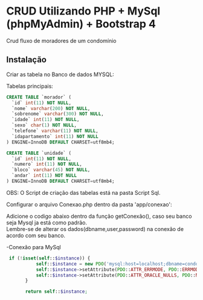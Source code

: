 # CRUD Utilizando PHP + MySql (phpMyAdmin) + Bootstrap 4
Crud fluxo de moradores de um condomínio   


Instalação
------------

Criar as tabela no Banco de dados MYSQL:

Tabelas principais: 

```sql
CREATE TABLE `morador` (
  `id` int(11) NOT NULL,
  `nome` varchar(200) NOT NULL,
  `sobrenome` varchar(300) NOT NULL,
  `idade` int(11) NOT NULL,
  `sexo` char(1) NOT NULL,
  `telefone` varchar(11) NOT NULL,
  `idapartamento` int(11) NOT NULL
) ENGINE=InnoDB DEFAULT CHARSET=utf8mb4;

CREATE TABLE `unidade` (
  `id` int(11) NOT NULL,
  `numero` int(11) NOT NULL,
  `bloco` varchar(45) NOT NULL,
  `andar` int(11) NOT NULL
) ENGINE=InnoDB DEFAULT CHARSET=utf8mb4;

```
OBS: O Script de criação das tabelas está na pasta Script Sql.

Configurar o arquivo Conexao.php dentro da pasta 'app/conexao': <br>

Adicione o codigo abaixo dentro da função getConexão(), caso seu banco seja Mysql ja está como padrão.<br>
Lembre-se de alterar os dados(dbname,user,password) na conexão de acordo com seu banco.

-Conexão para MySql
```php
 if (!isset(self::$instance)) {
           self::$instance = new PDO('mysql:host=localhost;dbname=condominio', 'root', '', array(PDO::MYSQL_ATTR_INIT_COMMAND => "SET NAMES utf8"));
           self::$instance->setAttribute(PDO::ATTR_ERRMODE, PDO::ERRMODE_EXCEPTION);
           self::$instance->setAttribute(PDO::ATTR_ORACLE_NULLS, PDO::NULL_EMPTY_STRING);
       }

       return self::$instance;
```
